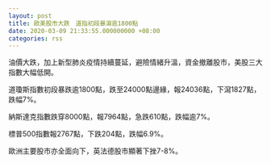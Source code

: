```yaml
---
layout: post
title: 歐美股市大跌　道指初段暴瀉逾1800點
date: 2020-03-09 21:33:55.000000000 +08:00
categories: rss
---
```


油價大跌，加上新型肺炎疫情持續蔓延，避險情緒升溫，資金撤離股市，美股三大指數大幅低開。

道瓊斯指數初段暴跌逾1800點，跌至24000點邊緣，報24036點，下瀉1827點，跌幅7%。

納斯達克指數跌穿8000點，報7964點，急跌610點，跌幅逾7%。

標普500指數報2767點，下跌204點，跌幅6.9%。

歐洲主要股市亦全面向下，英法德股市顯著下挫7-8%。
